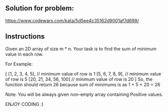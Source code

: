 ## Solution for problem:

https://www.codewars.com/kata/5d5ee4c35162d9001af7d699/

## Instructions

Given an 2D array of size m * n. Your task is to find the sum of minimum value in each row.

For Example:

[
  [1, 2, 3, 4, 5], // minimum value of row is 1
  [5, 6, 7, 8, 9], // minimum value of row is 5
  [20, 21, 34, 56, 100] // minimum value of row is 20
]
So, the function should return 26 because sum of minimums is as 1 + 5 + 20 = 26

Note: You will be always given non-empty array containing Positive values.

ENJOY CODING :)